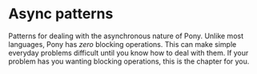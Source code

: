 # Async patterns

Patterns for dealing with the asynchronous nature of Pony. Unlike most languages, Pony has *zero* blocking operations. This can make simple everyday problems difficult until you know how to deal with them. If your problem has you wanting blocking operations, this is the chapter for you.
